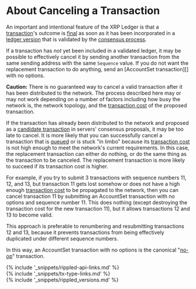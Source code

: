 # About Canceling a Transaction

An important and intentional feature of the XRP Ledger is that a [transaction](transaction-basics.html)'s outcome is [final](finality-of-results.html) as soon as it has been incorporated in a [ledger version](ledgers.html) that is validated by the [consensus process](consensus.html).

If a transaction has _not_ yet been included in a validated ledger, it may be possible to effectively cancel it by sending another transaction from the same sending address with the same `Sequence` value. If you do not want the replacement transaction to do anything, send an [AccountSet transaction][] with no options.

**Caution:** There is no guaranteed way to cancel a valid transaction after it has been distributed to the network. The process described here may or may not work depending on a number of factors including how busy the network is, the network topology, and the [transaction cost](transaction-cost.html) of the proposed transaction.

If the transaction has already been distributed to the network and proposed as a [candidate transaction](consensus.html#consensus-1) in servers' consensus proposals, it may be too late to cancel. It is more likely that you can successfully cancel a transaction that is [queued](transaction-queue.html) or is stuck "in limbo" because its [transaction cost](transaction-cost.html) is not high enough to meet the network's current requirements. In this case, the replacement transaction can either do nothing, or do the same thing as the transaction to be canceled. The replacement transaction is more likely to succeed if its transaction cost is higher.

For example, if you try to submit 3 transactions with sequence numbers 11, 12, and 13, but transaction 11 gets lost somehow or does not have a high enough [transaction cost](transaction-cost.html) to be propagated to the network, then you can cancel transaction 11 by submitting an AccountSet transaction with no options and sequence number 11. This does nothing (except destroying the transaction cost for the new transaction 11), but it allows transactions 12 and 13 to become valid.

This approach is preferable to renumbering and resubmitting transactions 12 and 13, because it prevents transactions from being effectively duplicated under different sequence numbers.

In this way, an AccountSet transaction with no options is the canonical "[no-op](http://en.wikipedia.org/wiki/NOP)" transaction.

<!--{# common link defs #}-->
{% include '_snippets/rippled-api-links.md' %}			
{% include '_snippets/tx-type-links.md' %}			
{% include '_snippets/rippled_versions.md' %}
